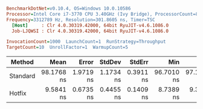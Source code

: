 ``` ini

BenchmarkDotNet=v0.10.4, OS=Windows 10.0.10586
Processor=Intel Core i7-3770 CPU 3.40GHz (Ivy Bridge), ProcessorCount=8
Frequency=3312789 Hz, Resolution=301.8605 ns, Timer=TSC
  [Host]     : Clr 4.0.30319.42000, 64bit RyuJIT-v4.6.1086.0
  Job-LJQWSI : Clr 4.0.30319.42000, 64bit RyuJIT-v4.6.1086.0

InvocationCount=1000  LaunchCount=1  RunStrategy=Throughput  
TargetCount=10  UnrollFactor=1  WarmupCount=5  

```
 |   Method |       Mean |     Error |    StdDev |    StdErr |        Min |         Q1 |     Median |         Q3 |         Max |         Op/s | Scaled | ScaledSD | Allocated |
 |--------- |-----------:|----------:|----------:|----------:|-----------:|-----------:|-----------:|-----------:|------------:|-------------:|-------:|---------:|----------:|
 | Standard | 98.1768 ns | 1.9719 ns | 1.1734 ns | 0.3911 ns | 96.7010 ns | 97.1538 ns | 97.9084 ns | 99.2668 ns | 100.0215 ns |  10185709.94 |   1.00 |     0.00 |      0 kB |
 |   Hotfix |  9.5841 ns | 0.6735 ns | 0.4455 ns | 0.1409 ns |  8.7389 ns |  9.3426 ns |  9.4935 ns |  9.9463 ns |  10.2482 ns | 104339827.31 |   0.10 |     0.00 |      0 kB |
